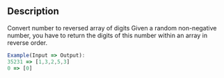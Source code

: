 ## Description

Convert number to reversed array of digits
Given a random non-negative number, you have to return the digits of this number within an array in reverse order.

```ts
Example(Input => Output):
35231 => [1,3,2,5,3]
0 => [0]
```
